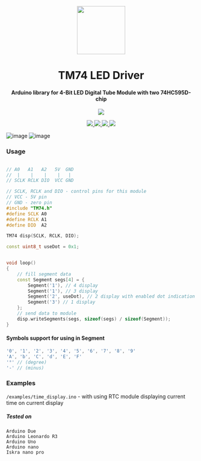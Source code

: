 <!-- Logo -->
<p align="center">
  <a href="#">
    <img height="128" width="128" src="https://user-images.githubusercontent.com/13326808/73127381-6e083300-3fd0-11ea-9aa5-31a5440eb5b0.png">
  </a>
</p>
<!-- Name -->
<h1 align="center">
  TM74 LED Driver
</h1>
<!-- desc -->
<h4 align="center">
  Arduino library for 4-Bit LED Digital Tube Module with two 74HC595D-chip
</h4>

<!-- popup badges -->
<p align="center">
  <a href="https://t.me/ivysola">
    <img src="https://img.shields.io/badge/Ask%20Me-Anything-1f425f.svg?style=popout-square&logo=telegram">
  </a>
</p>

<!-- big badges -->
<p align="center">
  <a href="#">
    <img src="https://forthebadge.com/images/badges/made-with-c-plus-plus.svg">
    <img src="https://forthebadge.com/images/badges/oooo-kill-em.svg">
    <img src="https://forthebadge.com/images/badges/ages-18.svg">
    <img src="https://forthebadge.com/images/badges/powered-by-electricity.svg">
  </a>
</p>

![image](https://user-images.githubusercontent.com/13326808/73127222-38fae100-3fce-11ea-9098-d9fb9eaf9d93.png)
![image](https://user-images.githubusercontent.com/13326808/73127230-4d3ede00-3fce-11ea-9542-80a3bd1fc1c2.png)



### Usage

```cpp

// A0   A1   A2   5V  GND
//  |    |    |    |   |
// SCLK RCLK DIO  VCC GND

// SCLK, RCLK and DIO - control pins for this module
// VCC - 5V pin
// GND - zero pin
#include "TM74.h"
#define SCLK A0 
#define RCLK A1 
#define DIO  A2

TM74 disp(SCLK, RCLK, DIO);

const uint8_t useDot = 0x1;


void loop() 
{ 
    // fill segment data
    const Segment segs[4] = {
        Segment('1'), // 4 display
        Segment('1'), // 3 display
        Segment('2', useDot), // 2 display with enabled dot indication
        Segment('3') // 1 display
    };
    // send data to module
    disp.writeSegments(segs, sizeof(segs) / sizeof(Segment));
}

```

#### Symbols support for using in Segment

```cpp
'0', '1', '2', '3', '4', '5', '6', '7', '8', '9'
'A', 'b', 'C', 'd', 'E', 'F'
'°' // (degree)
'-' // (minus)
```

### Examples


`/examples/time_display.ino` - with using RTC module displaying current time on current display



##### Tested on   
`Arduino Due`     
`Arduino Leonardo R3`       
`Arduino Uno`     
`Arduino nano`      
`Iskra nano pro`      
